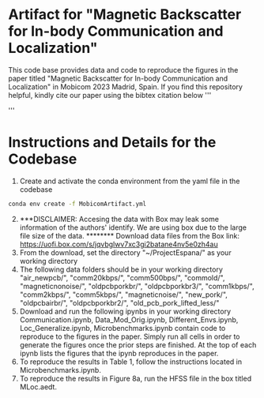 # Artifact for "Magnetic Backscatter for In-body Communication and Localization"

This code base provides data and code to reproduce the figures in the paper titled "Magnetic Backscatter for In-body Communication and
Localization" in Mobicom 2023 Madrid, Spain. If you find this repository helpful, kindly cite our paper using the bibtex citation below
'''


'''

# Instructions and Details for the Codebase

1. Create and activate the conda environment from the yaml file in the codebase
```bash
conda env create -f MobicomArtifact.yml
```
2. ***DISCLAIMER: Accesing the data with Box may leak some information of the authors' identify. We are using box due to the large file size of the data. ******** Download data files from the Box link: https://uofi.box.com/s/jqvbglwv7xc3gi2batane4nv5e0zh4au
3. From the download, set the directory "~/ProjectEspana/" as your working directory
4. The following data folders should be in your working directory "air_newpcb/", "comm20kbps/", "comm500bps/", "commold/", "magneticnonoise/",           "oldpcbporkbr/",   "oldpcbporkbr3/", "comm1kbps/",   "comm2kbps/",   "comm5kbps/", "magneticnoise/",  "new_pork/", "oldpcbairbr/",  "oldpcbporkbr2/",  "old_pcb_pork_lifted_less/"
5. Download and run the following ipynbs in your working directory Communication.ipynb, Data_Mod_Orig.ipynb, Different_Envs.ipynb, Loc_Generalize.ipynb, Microbenchmarks.ipynb contain code to reproduce to the figures in the paper. Simply run all cells in order to generate the figures once the prior steps are finished. At the top of each ipynb lists the figures that the ipynb reproduces in the paper.
6. To reproduce the results in Table 1, follow the instructions located in Microbenchmarks.ipynb.
7. To reproduce the results in Figure 8a, run the HFSS file in the box titled MLoc.aedt.
